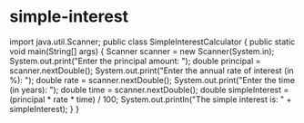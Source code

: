 # simple-interest
import java.util.Scanner;
public class SimpleInterestCalculator {
    public static void main(String[] args) {
        Scanner scanner = new Scanner(System.in);
         System.out.print("Enter the principal amount: ");
        double principal = scanner.nextDouble();
        System.out.print("Enter the annual rate of interest (in %): ");
        double rate = scanner.nextDouble();
               System.out.print("Enter the time (in years): ");
        double time = scanner.nextDouble();
        double simpleInterest = (principal * rate * time) / 100;
        System.out.println("The simple interest is: " + simpleInterest);
    }
}
